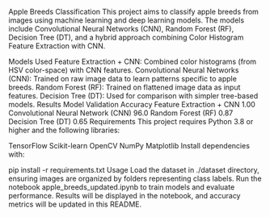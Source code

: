 Apple Breeds Classification
This project aims to classify apple breeds from images using machine learning and deep learning models.
The models include Convolutional Neural Networks (CNN), Random Forest (RF), Decision Tree (DT), and a hybrid approach combining Color Histogram Feature Extraction with CNN.

Models Used
Feature Extraction + CNN: Combined color histograms (from HSV color-space) with CNN features.
Convolutional Neural Networks (CNN): Trained on raw image data to learn patterns specific to apple breeds.
Random Forest (RF): Trained on flattened image data as input features.
Decision Tree (DT): Used for comparison with simpler tree-based models.
Results
Model	Validation Accuracy
Feature Extraction + CNN	1.00
Convolutional Neural Network (CNN)	96.0
Random Forest (RF)	0.87
Decision Tree (DT)	0.65
Requirements
This project requires Python 3.8 or higher and the following libraries:

TensorFlow
Scikit-learn
OpenCV
NumPy
Matplotlib
Install dependencies with:

pip install -r requirements.txt
Usage
Load the dataset in ./dataset directory, ensuring images are organized by folders representing class labels.
Run the notebook apple_breeds_updated.ipynb to train models and evaluate performance.
Results will be displayed in the notebook, and accuracy metrics will be updated in this README.

